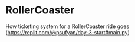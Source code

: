 # RollerCoaster
How ticketing system for a RollerCoaster ride goes (https://replit.com/@psufyan/day-3-start#main.py)
